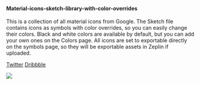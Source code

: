 #### Material-icons-sketch-library-with-color-overrides
This is a collection of all material icons from Google. The Sketch file contains icons as symbols with color overrides, so you can easily change their colors. Black and white colors are available by default, but you can add your own ones on the Colors page. All icons are set to exportable directly on the symbols page, so they will be exportable assets in Zeplin if uploaded.

[Twitter](https://twitter.com/szilvaizsolt) [Dribbble](https://dribbble.com/zsoltszilvai)

![](https://i.imgur.com/VBzSa64.png)
